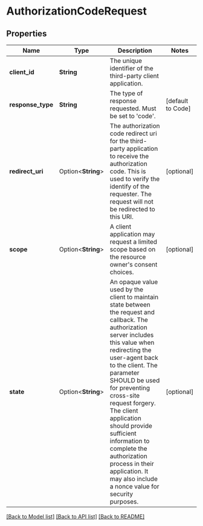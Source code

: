 # AuthorizationCodeRequest

## Properties

Name | Type | Description | Notes
------------ | ------------- | ------------- | -------------
**client_id** | **String** | The unique identifier of the third-party client application. | 
**response_type** | **String** | The type of response requested.  Must be set to 'code'. | [default to Code]
**redirect_uri** | Option<**String**> | The authorization code redirect uri for the third-party application to receive the authorization code.  This is used to verify the identify of the requester. The request will not be redirected to this URI. | [optional]
**scope** | Option<**String**> | A client application may request a limited scope based on the resource owner's consent choices. | [optional]
**state** | Option<**String**> | An opaque value used by the client to maintain state between the request and callback.  The authorization server includes this value when redirecting the user-agent back to the client.  The parameter SHOULD be used for preventing cross-site request forgery.   The client application should provide sufficient information to complete the authorization process in their application.  It may also include a nonce value for security purposes.  | [optional]

[[Back to Model list]](../README.md#documentation-for-models) [[Back to API list]](../README.md#documentation-for-api-endpoints) [[Back to README]](../README.md)


